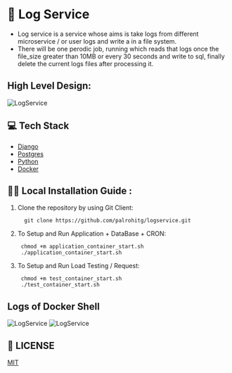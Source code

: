 # :metal:	Log Service
- Log service is a service whose aims is take logs from different microservice / or user logs and write a in a file system. 
- There will be one perodic job, running which reads that logs once the file_size greater than 10MB or every 30 seconds and write to sql, finally delete the current logs files after processing it. 


## High Level Design: 
![LogService](https://github-production-user-asset-6210df.s3.amazonaws.com/40069230/250387189-c254afa9-6026-47f0-8b8a-27a4c54da1b0.png)

## :computer: Tech Stack
    
* [Django](https://www.django-rest-framework.org/)
* [Postgres](https://www.postgresql.org//)
* [Python](https://www.python.org/)
* [Docker](https://www.docker.com/)



## :running_woman: Local Installation Guide : 

1. Clone the repository by using Git Client: 

         git clone https://github.com/palrohitg/logservice.git

2. To Setup and Run Application + DataBase + CRON: 

        chmod +m application_container_start.sh
        ./application_container_start.sh

3. To Setup and Run Load Testing / Request: 

        chmod +m test_container_start.sh
        ./test_container_start.sh


## Logs of Docker Shell 
![LogService](https://github-production-user-asset-6210df.s3.amazonaws.com/40069230/250387944-decd7b32-12a0-4ffe-ae77-329ebcfb549e.png)
![LogService](https://github-production-user-asset-6210df.s3.amazonaws.com/40069230/250387972-2aabc407-d806-41a4-a024-d3b8a56069e7.png)

## 📜 LICENSE

  [MIT](https://github.com/palrohitg/logservice.git) 